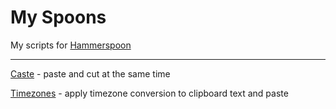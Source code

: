 # My Spoons

My scripts for [Hammerspoon](https://www.hammerspoon.org)

---

[Caste](caste.spoon) - paste and cut at the same time

[Timezones](timezones.spoon) - apply timezone conversion to clipboard text and paste
